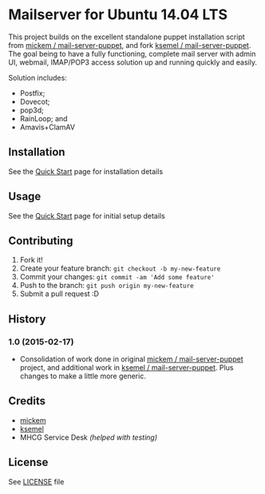# Mailserver for Ubuntu 14.04 LTS

This project builds on the excellent standalone puppet installation script from [mickem / mail-server-puppet](https://github.com/mickem/mail-server-puppet), and fork [ksemel / mail-server-puppet](https://github.com/ksemel/mail-server-puppet). The goal being to have a fully functioning, complete mail server with admin UI, webmail, IMAP/POP3 access solution up and running quickly and easily.

Solution includes:

* Postfix;
* Dovecot;
* pop3d;
* RainLoop; and
* Amavis+ClamAV

## Installation

See the [Quick Start](https://github.com/mhcg/mail-server-puppet/wiki/Quick-Start) page for installation details

## Usage

See the [Quick Start](https://github.com/mhcg/mail-server-puppet/wiki/Quick-Start) page for initial setup details

## Contributing

1. Fork it!
2. Create your feature branch: `git checkout -b my-new-feature`
3. Commit your changes: `git commit -am 'Add some feature'`
4. Push to the branch: `git push origin my-new-feature`
5. Submit a pull request :D

## History

### 1.0 (2015-02-17)

* Consolidation of work done in original [mickem / mail-server-puppet](https://github.com/mickem/mail-server-puppet) project, and additional work in [ksemel / mail-server-puppet](https://github.com/ksemel/mail-server-puppet). Plus changes to make a little more generic.

## Credits

* [mickem](https://github.com/mickem)
* [ksemel](https://github.com/ksemel)
* MHCG Service Desk _(helped with testing)_

## License

See [LICENSE](LICENSE.md) file

